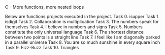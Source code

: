 C - More functions, more nested loops

Below are  functions projects executed in the project.
Task 0. isupper
Task 1. isdigit
Task 2. Collaboration is multiplication
Task 3. The numbers speak for themselves
Task 4. I believe in numbers and signs
Task 5. Numbers constitute the only universal language
Task 6. The shortest distance between two points is a straight line
Task 7. I feel like I am diagonally parked in a parallel universe
Task 8. You are so much sunshine in every square inch
Task 9. Fizz-Buzz
Task 10. Triangles
